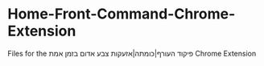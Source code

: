 # Home-Front-Command-Chrome-Extension
Files for the פיקוד העורף|כומתה|אזעקות צבע אדום בזמן אמת Chrome Extension
